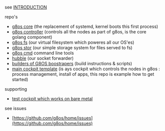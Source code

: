 
see [INTRODUCTION](intro.md)

repo's
- [g8os core](https://github.com/g8os/core) (the replacement of systemd, kernel boots this first process)
- [g8os controller](https://github.com/g8os/controller) (controls all the nodes as part of g8os, is the core golang component)
- [g8os fs](https://github.com/g8os/fs) (our virtual filesystem which poweres all our OS'es)
- [g8os stor](https://github.com/g8os/router) (our simple storage system for files served to fs)
- [g8os cmd](https://github.com/g8os/corectl) command line tools
- [hubble](https://github.com/g8os/hubble) (our socket forwarder)
- [builders of G8OS boostrapers](https://github.com/g8os?utf8=%E2%9C%93&query=builder) (build instructions & scripts)
- [main cockpit template](https://github.com/g8os/cockpit_template_g8os)  (is ays cockpit which controls the nodes in g8os : process management, install of apps, this repo is example how to get started)

supporting
- [test cockpit which works on bare metal](https://github.com/g8os/cockpit_g8os_testenv)

see issues
- [https://github.com/g8os/home/issues](https://github.com/g8os/home/issues)


